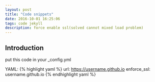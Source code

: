 ```yaml
---
layout: post
title: "Code snippets"
date: 2016-10-01 16:25:06
tags: code jekyll
description: force enable ssl(solved cannot mixed load problem)
---
```


## Introduction

put this code in your _config.yml

YAML:
{% highlight yaml %}
url: https://username.github.io
enforce_ssl: username.github.io
{% endhighlight yaml %}